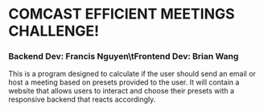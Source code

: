 # COMCAST EFFICIENT MEETINGS CHALLENGE!
### Backend Dev: Francis Nguyen\tFrontend Dev: Brian Wang
This is a program designed to calculate if the user should send an email or host a meeting based on presets provided to the user.
It will contain a website that allows users to interact and choose their presets with a responsive backend that reacts accordingly.
